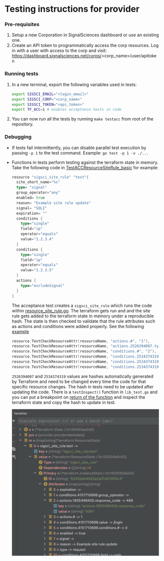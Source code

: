 # Testing instructions for provider

### Pre-requisites

1. Setup a new Corporation in SignalSciences dashboard or use an existing one.
2. Create an API token to programmatically access the corp resources. Log in with a user with access to the corp and visit: https://dashboard.signalsciences.net/corps/<corp_name>/user/apitoken

### Running tests

1. In a new terminal, export the following variables used in tests:
    
    ```bash
    export SIGSCI_EMAIL="<login_email>"
    export SIGSCI_CORP="<corp_name>"
    export SIGSCI_TOKEN="<api_token>"
    export TF_ACC=1 # enables acceptance tests in code
    ```
    
2. You can now run all the tests by running `make testacc` from root of the repository.

### Debugging

- If tests fail intermittently, you can disable parallel test execution by passing `-p 1` to the test command. Example:  `go test -p 1 -v ./...`
- Functions in tests perform testing against the terraform state in memory. Take the following code in [TestACCResourceSiteRule_basic](https://github.com/signalsciences/terraform-provider-sigsci/blob/d270ca7efdfa3796639b9d43f453247cdf6f2323/provider/resource_site_rule_test.go#L15) for example:
    
    ```go
    resource "sigsci_site_rule" "test"{
      site_short_name="%s"
      type= "signal"
      group_operator="any"
      enabled= true
      reason= "Example site rule update"
      signal= "SQLI"
      expiration= ""
      conditions {
        type="single"
        field="ip"
        operator="equals"
        value="1.2.3.4"
      }
      conditions {
        type="single"
        field="ip"
        operator="equals"
        value="1.2.3.5"
      }
      actions {
        type="excludeSignal"
      }
    }
    ```
    
    The acceptance test creates a `sigsci_site_rule` which runs the code within [resource_site_rule.go](https://github.com/signalsciences/terraform-provider-sigsci/blob/d270ca7efdfa3796639b9d43f453247cdf6f2323/provider/resource_site_rule.go#L11). The terraform gets run and and the site rule gets added to the terraform state in memory under a reproducible hash. The state is then checked to validate that the rule attributes such as actions and conditions were added properly. See the following [example](https://github.com/signalsciences/terraform-provider-sigsci/blob/d270ca7efdfa3796639b9d43f453247cdf6f2323/provider/resource_site_rule_test.go#L56)
    
    ```go
    resource.TestCheckResourceAttr(resourceName, "actions.#", "1"),
    resource.TestCheckResourceAttr(resourceName, "actions.2526394097.type", "excludeSignal"),
    resource.TestCheckResourceAttr(resourceName, "conditions.#", "2"),
    resource.TestCheckResourceAttr(resourceName, "conditions.2534374319.field", "ip"),
    resource.TestCheckResourceAttr(resourceName, "conditions.2534374319.group_operator", ""),
    resource.TestCheckResourceAttr(resourceName, "conditions.2534374319.operator", "equals"),
    ```
    
    `2526394097` and `2534374319` values are hashes automatically generated by Terraform and need to be changed every time the code for that specific resource changes. The hash in tests need to be updated after updating the code. There is a `testInspect()` function in `lib_test.go` and you can put a breakpoint on [return of the function](https://github.com/signalsciences/terraform-provider-sigsci/blob/d270ca7efdfa3796639b9d43f453247cdf6f2323/provider/lib_test.go#L123) and inspect the terraform state and copy the hash to update in test.
    
    ![](./assets/debugger.png)
